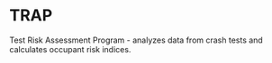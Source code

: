 # TRAP
Test Risk Assessment Program - analyzes data from crash tests and calculates occupant risk indices.
